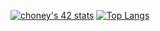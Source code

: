 [![choney's 42 stats](https://badge42.vercel.app/api/v2/cl1q13rxk003009l3nnwqwj26/stats?cursusId=21&coalitionId=102)](https://github.com/JaeSeoKim/badge42)
[![Top Langs](https://github-readme-stats.vercel.app/api/top-langs/?username=savagebuff&layout=compact)](https://github.com/anuraghazra/github-readme-stats)
